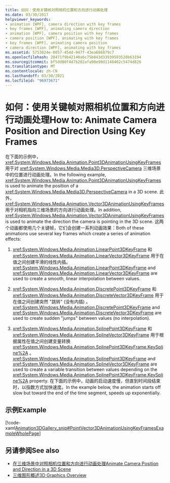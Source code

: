 ```yaml
---
title: 如何：使用关键帧对照相机位置和方向进行动画处理
ms.date: 03/30/2017
helpviewer_keywords:
- animation [WPF], camera direction with key frames
- key frames [WPF], animating camera direction
- animation [WPF], camera position with key frames
- camera position [WPF], animating with key frames
- key frames [WPF], animating camera position
- camera direction [WPF], animating with key frames
ms.assetid: 5753024e-0057-454d-947f-43ea686879c7
ms.openlocfilehash: 28471f9b42140a6c75b043d33939503528b63194
ms.sourcegitcommit: bf5dd80f4d7b202afa90e90d1148402c5474d826
ms.translationtype: MT
ms.contentlocale: zh-CN
ms.lasthandoff: 03/30/2021
ms.locfileid: "96973671"
---
```

# <a name="how-to-animate-camera-position-and-direction-using-key-frames"></a><span data-ttu-id="6486d-102">如何：使用关键帧对照相机位置和方向进行动画处理</span><span class="sxs-lookup"><span data-stu-id="6486d-102">How to: Animate Camera Position and Direction Using Key Frames</span></span>
<span data-ttu-id="6486d-103">在下面的示例中， <xref:System.Windows.Media.Animation.Point3DAnimationUsingKeyFrames> 用于对 <xref:System.Windows.Media.Media3D.PerspectiveCamera> 三维场景中的位置进行动画处理。</span><span class="sxs-lookup"><span data-stu-id="6486d-103">In the following example, <xref:System.Windows.Media.Animation.Point3DAnimationUsingKeyFrames> is used to animate the position of a <xref:System.Windows.Media.Media3D.PerspectiveCamera> in a 3D scene.</span></span> <span data-ttu-id="6486d-104">此外， <xref:System.Windows.Media.Animation.Vector3DAnimationUsingKeyFrames> 用于对相机指向三维场景的方向进行动画处理。</span><span class="sxs-lookup"><span data-stu-id="6486d-104">In addition, <xref:System.Windows.Media.Animation.Vector3DAnimationUsingKeyFrames> is used to animate the direction the camera is pointing in the 3D scene.</span></span> <span data-ttu-id="6486d-105">这两个动画都使用几个关键帧，它们会创建一系列动画效果：</span><span class="sxs-lookup"><span data-stu-id="6486d-105">Both of these animations use several key frames which create a series of animation effects:</span></span>  
  
1. <span data-ttu-id="6486d-106"><xref:System.Windows.Media.Animation.LinearPoint3DKeyFrame> 和 <xref:System.Windows.Media.Animation.LinearVector3DKeyFrame> 用于在值之间创建平滑的线性内插。</span><span class="sxs-lookup"><span data-stu-id="6486d-106"><xref:System.Windows.Media.Animation.LinearPoint3DKeyFrame> and <xref:System.Windows.Media.Animation.LinearVector3DKeyFrame> are used to create a smooth, linear interpolation between values.</span></span>  
  
2. <span data-ttu-id="6486d-107"><xref:System.Windows.Media.Animation.DiscretePoint3DKeyFrame> 和 <xref:System.Windows.Media.Animation.DiscreteVector3DKeyFrame> 用于在值之间创建突然 "跳转" (没有内插) 。</span><span class="sxs-lookup"><span data-stu-id="6486d-107"><xref:System.Windows.Media.Animation.DiscretePoint3DKeyFrame> and <xref:System.Windows.Media.Animation.DiscreteVector3DKeyFrame> are used to create sudden "jumps" between values (no interpolation).</span></span>  
  
3. <span data-ttu-id="6486d-108"><xref:System.Windows.Media.Animation.SplinePoint3DKeyFrame> 和 <xref:System.Windows.Media.Animation.SplineVector3DKeyFrame> 用于根据属性在值之间创建变量转换 <xref:System.Windows.Media.Animation.SplinePoint3DKeyFrame.KeySpline%2A> 。</span><span class="sxs-lookup"><span data-stu-id="6486d-108"><xref:System.Windows.Media.Animation.SplinePoint3DKeyFrame> and <xref:System.Windows.Media.Animation.SplineVector3DKeyFrame> are used to create a variable transition between values depending on the <xref:System.Windows.Media.Animation.SplinePoint3DKeyFrame.KeySpline%2A> property.</span></span> <span data-ttu-id="6486d-109">在下面的示例中，动画的启动速度慢，但直到时间段结束时，以指数方式加快速度。</span><span class="sxs-lookup"><span data-stu-id="6486d-109">In the example below, the animation starts off slow but toward the end of the time segment, speeds up exponentially.</span></span>  
  
## <a name="example"></a><span data-ttu-id="6486d-110">示例</span><span class="sxs-lookup"><span data-stu-id="6486d-110">Example</span></span>  
 [!code-xaml[Animation3DGallery_snip#PointVector3DAnimationUsingKeyFramesExampleWholePage](~/samples/snippets/csharp/VS_Snippets_Wpf/Animation3DGallery_snip/CS/PointVector3DAnimationUsingKeyFramesExample.xaml#pointvector3danimationusingkeyframesexamplewholepage)]  
  
## <a name="see-also"></a><span data-ttu-id="6486d-111">另请参阅</span><span class="sxs-lookup"><span data-stu-id="6486d-111">See also</span></span>

- [<span data-ttu-id="6486d-112">在三维场景中对照相机位置和方向进行动画处理</span><span class="sxs-lookup"><span data-stu-id="6486d-112">Animate Camera Position and Direction in a 3D Scene</span></span>](how-to-animate-camera-position-and-direction-in-a-3d-scene.md)
- [<span data-ttu-id="6486d-113">三维图形概述</span><span class="sxs-lookup"><span data-stu-id="6486d-113">3D Graphics Overview</span></span>](3-d-graphics-overview.md)
